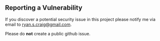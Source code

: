 ## Reporting a Vulnerability

If you discover a potential security issue in this project please notify me via email to ryan.s.craig@gmail.com.
 
Please do **not** create a public github issue.
